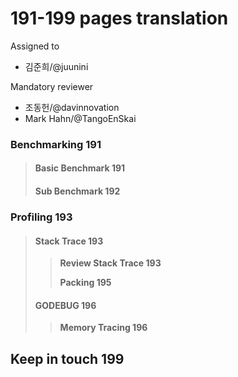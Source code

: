 # 191-199 pages translation

Assigned to

- 김준희/@juunini

Mandatory reviewer

- 조동헌/@davinnovation
- Mark Hahn/@TangoEnSkai

### Benchmarking 191

> #### Basic Benchmark 191
>
> #### Sub Benchmark 192

### Profiling 193

> #### Stack Trace 193
>
> > **Review Stack Trace 193**
> >
> > **Packing 195**
>
> #### GODEBUG 196
>
> > **Memory Tracing 196**

## Keep in touch 199
